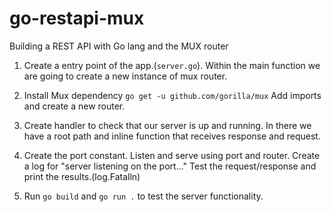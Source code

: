 # go-restapi-mux
Building a REST API with Go lang and the MUX router

1. Create a entry point of the app.(`server.go`). 
   Within the main function we are going to create a new instance of mux router.

2. Install Mux dependency `go get -u github.com/gorilla/mux`
   Add imports and create a new router.

3. Create handler to check that our server is up and running.
   In there we have a root path and inline function that receives response and request.

4. Create the port constant. Listen and serve using port and router.
   Create a log for "server listening on the port..."
   Test the request/response and print the results.(log.Fatalln)

5. Run `go build` and `go run .` to test the server functionality.


